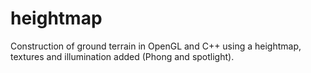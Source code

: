 # heightmap
Construction of ground terrain in OpenGL and C++ using a heightmap, textures and illumination added (Phong and spotlight).
